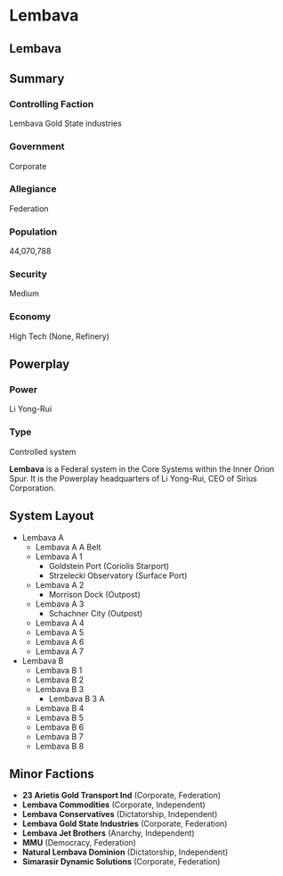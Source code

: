 # Lembava
## Lembava

		

## Summary

### Controlling Faction

Lembava Gold State industries

### Government

Corporate

### Allegiance

Federation

### Population

44,070,788

### Security

Medium

### Economy

High Tech (None, Refinery)

## Powerplay

### Power

Li Yong-Rui

### Type

Controlled system

**Lembava** is a Federal system in the Core Systems within the Inner Orion Spur. It is the Powerplay headquarters of Li Yong-Rui, CEO of Sirius Corporation.

## System Layout

- Lembava A
    - Lembava A A Belt
    - Lembava A 1
        - Goldstein Port (Coriolis Starport)
        - Strzelecki Observatory (Surface Port)
    - Lembava A 2
        - Morrison Dock (Outpost)
    - Lembava A 3
        - Schachner City (Outpost)
    - Lembava A 4
    - Lembava A 5
    - Lembava A 6
    - Lembava A 7
- Lembava B
    - Lembava B 1
    - Lembava B 2
    - Lembava B 3
        - Lembava B 3 A
    - Lembava B 4
    - Lembava B 5
    - Lembava B 6
    - Lembava B 7
    - Lembava B 8

## Minor Factions

- **23 Arietis Gold Transport Ind** (Corporate, Federation)
- **Lembava Commodities** (Corporate, Independent)
- **Lembava Conservatives** (Dictatorship, Independent)
- **Lembava Gold State Industries** (Corporate, Federation)
- **Lembava Jet Brothers** (Anarchy, Independent)
- **MMU** (Democracy, Federation)
- **Natural Lembava Dominion** (Dictatorship, Independent)
- **Simarasir Dynamic Solutions** (Corporate, Federation)